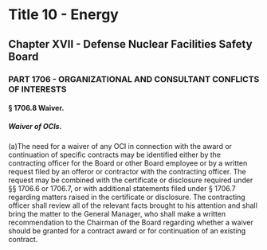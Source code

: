 
# Title 10 - Energy
## Chapter XVII - Defense Nuclear Facilities Safety Board
### PART 1706 - ORGANIZATIONAL AND CONSULTANT CONFLICTS OF INTERESTS
#### § 1706.8 Waiver.
##### Waiver of OCIs.

(a)The need for a waiver of any OCI in connection with the award or continuation of specific contracts may be identified either by the contracting officer for the Board or other Board employee or by a written request filed by an offeror or contractor with the contracting officer. The request may be combined with the certificate or disclosure required under §§ 1706.6 or 1706.7, or with additional statements filed under § 1706.7 regarding matters raised in the certificate or disclosure. The contracting officer shall review all of the relevant facts brought to his attention and shall bring the matter to the General Manager, who shall make a written recommendation to the Chairman of the Board regarding whether a waiver should be granted for a contract award or for continuation of an existing contract.
